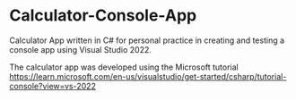 # Calculator-Console-App

Calculator App written in C# for personal practice in creating and testing a console app using Visual Studio 2022.

The calculator app was developed using the Microsoft tutorial https://learn.microsoft.com/en-us/visualstudio/get-started/csharp/tutorial-console?view=vs-2022
